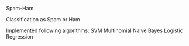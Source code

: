 Spam-Ham

Classification as Spam or Ham

Implemented following algorithms:
SVM
Multinomial Naive Bayes 
Logistic Regression
